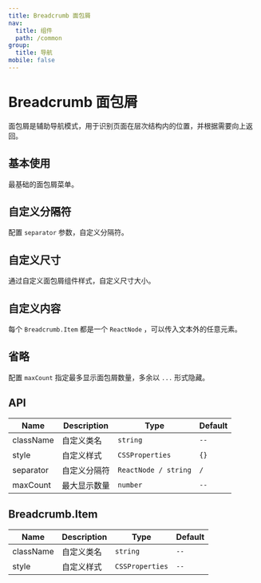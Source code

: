 ```yaml
---
title: Breadcrumb 面包屑
nav:
  title: 组件
  path: /common
group:
  title: 导航
mobile: false
---
```


# Breadcrumb 面包屑

面包屑是辅助导航模式，用于识别页面在层次结构内的位置，并根据需要向上返回。

## 基本使用

最基础的面包屑菜单。

<code src="./demos/index1.tsx"></code>

## 自定义分隔符

配置 `separator` 参数，自定义分隔符。

<code src="./demos/index2.tsx"></code>

## 自定义尺寸

通过自定义面包屑组件样式，自定义尺寸大小。

<code src="./demos/index3.tsx"></code>

## 自定义内容

每个 `Breadcrumb.Item` 都是一个 `ReactNode` ，可以传入文本外的任意元素。

<code src="./demos/index4.tsx"></code>

## 省略

配置 `maxCount` 指定最多显示面包屑数量，多余以 `...` 形式隐藏。

<code src="./demos/index5.tsx"></code>

## API

| Name      | Description  | Type                 | Default |
| --------- | ------------ | -------------------- | ------- |
| className | 自定义类名   | `string`             | `--`    |
| style     | 自定义样式   | `CSSProperties`      | `{}`    |
| separator | 自定义分隔符 | `ReactNode / string` | `/`     |
| maxCount  | 最大显示数量 | `number`             | `--`    |

## Breadcrumb.Item

| Name      | Description | Type            | Default |
| --------- | ----------- | --------------- | ------- |
| className | 自定义类名  | `string`        | `--`    |
| style     | 自定义样式  | `CSSProperties` | `--`    |
